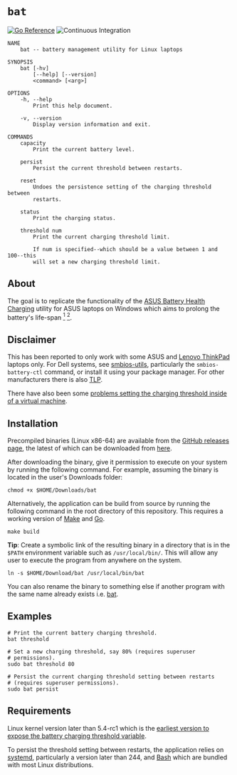 # `bat`

[![Go Reference](https://pkg.go.dev/badge/tshaka.dev/x/bat.svg)](https://pkg.go.dev/tshaka.dev/x/bat)
![Continuous Integration](https://github.com/tshakalekholoane/bat/actions/workflows/ci.yaml/badge.svg)

```                                     bat(1)
NAME
    bat -- battery management utility for Linux laptops 

SYNOPSIS
    bat [-hv]
        [--help] [--version]
        <command> [<arg>]

OPTIONS
    -h, --help      
        Print this help document.

    -v, --version
        Display version information and exit.

COMMANDS
    capacity
        Print the current battery level.

    persist   
        Persist the current threshold between restarts.

    reset    
        Undoes the persistence setting of the charging threshold between 
        restarts.

    status
        Print the charging status.

    threshold num
        Print the current charging threshold limit.

        If num is specified--which should be a value between 1 and 100--this
        will set a new charging threshold limit.
```

## About

The goal is to replicate the functionality of the [ASUS Battery Health Charging](https://www.asus.com/us/support/FAQ/1032726/) utility for ASUS laptops on Windows which aims to prolong the battery's life-span <a href="https://electrek.co/2017/09/01/tesla-battery-expert-recommends-daily-battery-pack-charging/"><sup>1</sup></a> <a href="https://batteryuniversity.com/learn/article/how_to_prolong_lithium_based_batteries"><sup>2</sup></a>.

## Disclaimer

This has been reported to only work with some ASUS and [Lenovo ThinkPad](https://github.com/tshakalekholoane/bat/discussions/23) laptops only. For Dell systems, see [smbios-utils](https://github.com/dell/libsmbios), particularly the `smbios-battery-ctl` command, or install it using your package manager. For other manufacturers there is also [TLP](https://linrunner.de/tlp/).

There have also been some [problems setting the charging threshold inside of a virtual machine](https://github.com/tshakalekholoane/bat/issues/3#issuecomment-858581495).

## Installation

Precompiled binaries (Linux x86-64) are available from the [GitHub releases page](https://github.com/tshakalekholoane/bat/releases), the latest of which can be downloaded from [here](https://github.com/tshakalekholoane/bat/releases/download/0.12/bat).

After downloading the binary, give it permission to execute on your system by running the following command. For example, assuming the binary is located in the user's Downloads folder:

```shell
chmod +x $HOME/Downloads/bat
```

Alternatively, the application can be build from source by running the following command in the root directory of this repository. This requires a working version of [Make](https://www.gnu.org/software/make/) and [Go](https://golang.org/).

```shell
make build
```

**Tip**: Create a symbolic link of the resulting binary in a directory that is in the `$PATH` environment variable such as `/usr/local/bin/`. This will allow any user to execute the program from anywhere on the system.

```shell
ln -s $HOME/Download/bat /usr/local/bin/bat
```

You can also rename the binary to something else if another program with the same name already exists i.e. [bat](https://github.com/sharkdp/bat).

## Examples

```shell
# Print the current battery charging threshold.
bat threshold

# Set a new charging threshold, say 80% (requires superuser 
# permissions).
sudo bat threshold 80

# Persist the current charging threshold setting between restarts 
# (requires superuser permissions).
sudo bat persist
```

## Requirements

Linux kernel version later than 5.4-rc1 which is the [earliest version to expose the battery charging threshold variable](https://github.com/torvalds/linux/commit/7973353e92ee1e7ca3b2eb361a4b7cb66c92abee).

To persist the threshold setting between restarts, the application relies on [systemd](https://systemd.io/), particularly a version later than 244, and [Bash](https://www.gnu.org/software/bash/) which are bundled with most Linux distributions. 
